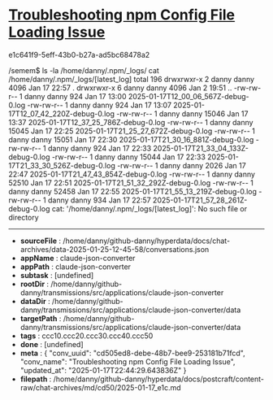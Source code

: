 # [Troubleshooting npm Config File Loading Issue](https://claude.ai/chat/cd505ed8-debe-48b7-bee9-253181b71fcd)

e1c641f9-5eff-43b0-b27a-ad5bc68478a2

/semem$ ls -la /home/danny/.npm/_logs/
cat /home/danny/.npm/_logs/[latest_log]
total 196
drwxrwxr-x 2 danny danny  4096 Jan 17 22:57 .
drwxrwxr-x 6 danny danny  4096 Jan  2 19:51 ..
-rw-rw-r-- 1 danny danny   924 Jan 17 13:00 2025-01-17T12_00_06_567Z-debug-0.log
-rw-rw-r-- 1 danny danny   924 Jan 17 13:07 2025-01-17T12_07_42_220Z-debug-0.log
-rw-rw-r-- 1 danny danny 15046 Jan 17 13:37 2025-01-17T12_37_25_786Z-debug-0.log
-rw-rw-r-- 1 danny danny 15045 Jan 17 22:25 2025-01-17T21_25_27_672Z-debug-0.log
-rw-rw-r-- 1 danny danny 15051 Jan 17 22:30 2025-01-17T21_30_16_881Z-debug-0.log
-rw-rw-r-- 1 danny danny   924 Jan 17 22:33 2025-01-17T21_33_04_133Z-debug-0.log
-rw-rw-r-- 1 danny danny 15044 Jan 17 22:33 2025-01-17T21_33_30_526Z-debug-0.log
-rw-rw-r-- 1 danny danny  2026 Jan 17 22:47 2025-01-17T21_47_43_854Z-debug-0.log
-rw-rw-r-- 1 danny danny 52510 Jan 17 22:51 2025-01-17T21_51_32_292Z-debug-0.log
-rw-rw-r-- 1 danny danny 52458 Jan 17 22:55 2025-01-17T21_55_13_219Z-debug-0.log
-rw-rw-r-- 1 danny danny   934 Jan 17 22:57 2025-01-17T21_57_28_261Z-debug-0.log
cat: '/home/danny/.npm/_logs/[latest_log]': No such file or directory

---

* **sourceFile** : /home/danny/github-danny/hyperdata/docs/chat-archives/data-2025-01-25-12-45-58/conversations.json
* **appName** : claude-json-converter
* **appPath** : claude-json-converter
* **subtask** : [undefined]
* **rootDir** : /home/danny/github-danny/transmissions/src/applications/claude-json-converter
* **dataDir** : /home/danny/github-danny/transmissions/src/applications/claude-json-converter/data
* **targetPath** : /home/danny/github-danny/transmissions/src/applications/claude-json-converter/data
* **tags** : ccc10.ccc20.ccc30.ccc40.ccc50
* **done** : [undefined]
* **meta** : {
  "conv_uuid": "cd505ed8-debe-48b7-bee9-253181b71fcd",
  "conv_name": "Troubleshooting npm Config File Loading Issue",
  "updated_at": "2025-01-17T22:44:29.643836Z"
}
* **filepath** : /home/danny/github-danny/hyperdata/docs/postcraft/content-raw/chat-archives/md/cd50/2025-01-17_e1c.md